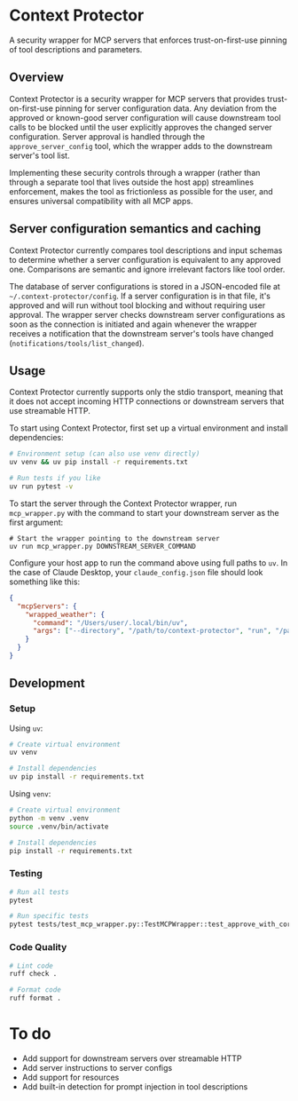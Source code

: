 # Context Protector

A security wrapper for MCP servers that enforces trust-on-first-use pinning of tool descriptions and parameters.

## Overview

Context Protector is a security wrapper for MCP servers that provides trust-on-first-use pinning for server configuration data. Any deviation from the approved or known-good server configuration will cause downstream tool calls to be blocked until the user explicitly approves the changed server configuration. Server approval is handled through the `approve_server_config` tool, which the wrapper adds to the downstream server's tool list.

Implementing these security controls through a wrapper (rather than through a separate tool that lives outside the host app) streamlines enforcement, makes the tool as frictionless as possible for the user, and ensures universal compatibility with all MCP apps.

## Server configuration semantics and caching

Context Protector currently compares tool descriptions and input schemas to determine whether a server configuration is equivalent to any approved one. Comparisons are semantic and ignore irrelevant factors like tool order.

The database of server configurations is stored in a JSON-encoded file at `~/.context-protector/config`. If a server configuration is in that file, it's approved and will run without tool blocking and without requiring user approval. The wrapper server checks downstream server configurations as soon as the connection is initiated and again whenever the wrapper receives a notification that the downstream server's tools have changed (`notifications/tools/list_changed`).


## Usage

Context Protector currently supports only the stdio transport, meaning that it does not accept incoming HTTP connections or downstream servers that use streamable HTTP.

To start using Context Protector, first set up a virtual environment and install dependencies:

```bash
# Environment setup (can also use venv directly)
uv venv && uv pip install -r requirements.txt

# Run tests if you like
uv run pytest -v
```

To start the server through the Context Protector wrapper, run `mcp_wrapper.py` with the command to start your downstream server as the first argument:

```
# Start the wrapper pointing to the downstream server
uv run mcp_wrapper.py DOWNSTREAM_SERVER_COMMAND
```

Configure your host app to run the command above using full paths to `uv`. In the case of Claude Desktop, your `claude_config.json` file should look something like this:

```json
{
  "mcpServers": {
    "wrapped_weather": {
      "command": "/Users/user/.local/bin/uv",
      "args": ["--directory", "/path/to/context-protector", "run", "/path/to/node /path/to/downstream/server.js"]
    }
  }
}
```

## Development

### Setup

Using `uv`:
```bash
# Create virtual environment
uv venv

# Install dependencies
uv pip install -r requirements.txt
```

Using `venv`:

```bash
# Create virtual environment
python -m venv .venv
source .venv/bin/activate

# Install dependencies
pip install -r requirements.txt
```

### Testing

```bash
# Run all tests
pytest

# Run specific tests
pytest tests/test_mcp_wrapper.py::TestMCPWrapper::test_approve_with_correct_config
```

### Code Quality

```bash
# Lint code
ruff check .

# Format code
ruff format .
```

# To do

* Add support for downstream servers over streamable HTTP
* Add server instructions to server configs
* Add support for resources
* Add built-in detection for prompt injection in tool descriptions